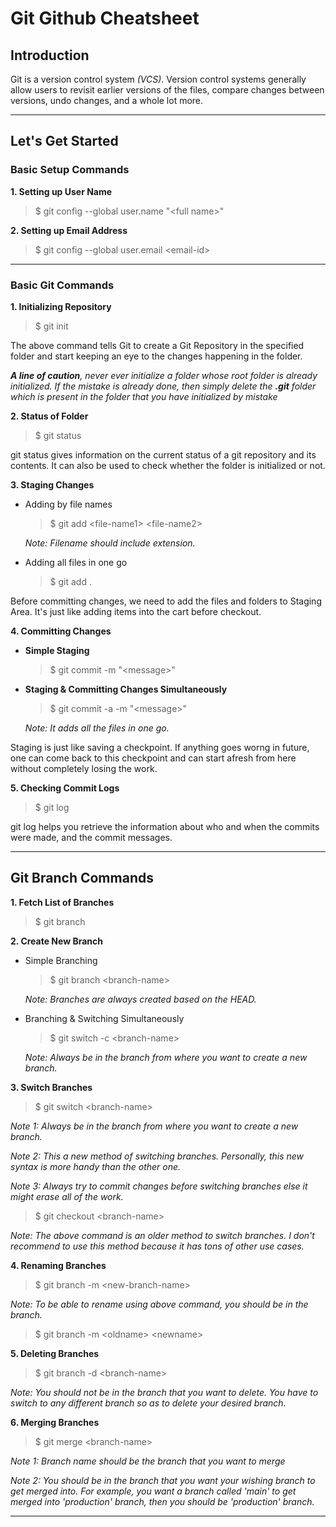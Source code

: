 # Git Github Cheatsheet



## Introduction

Git is a version control system *(VCS)*. Version control systems generally allow users to revisit earlier versions of the files, compare changes between versions, undo changes, and a whole lot more.

---

## Let's Get Started

### Basic Setup Commands

**1. Setting up User Name**

   > $ git config --global user.name "\<full name>"

**2. Setting up Email Address**

  > $ git config --global user.email \<email-id>

---

### Basic Git Commands

**1. Initializing Repository**
   
   > $ git init
    
The above command tells Git to create a Git Repository in the specified folder and start keeping an eye to the changes happening in the folder.

***A line of caution**, never ever initialize a folder whose root folder is already initialized. If the mistake is already done, then simply delete the **.git** folder which is present in the folder that you have initialized by mistake*

**2. Status of Folder**

   > $ git status

git status gives information on the current status of a git repository and its contents. It can also be used to check whether the folder is initialized or not. 

**3. Staging Changes**

- Adding by file names
    > $ git add \<file-name1> \<file-name2>

    *Note: Filename should include extension.*

- Adding all files in one go
    > $ git add .

Before committing changes, we need to add the files and folders to Staging Area. It's just like adding items into the cart before checkout.

**4. Committing Changes**

- **Simple Staging**
  
   > $ git commit -m "\<message>"

- **Staging & Committing Changes Simultaneously**

   > $ git commit -a -m "\<message>"

    *Note: It adds all the files in one go.*

Staging is just like saving a checkpoint. If anything goes worng in future, one can come back to this checkpoint and can start afresh from here without completely losing the work.

**5. Checking Commit Logs**

> $ git log

git log helps you retrieve the information about who and when the commits were made, and the commit messages.

---

## Git Branch Commands

**1. Fetch List of Branches**

   > $ git branch


**2. Create New Branch**
- Simple Branching

   > $ git branch \<branch-name>

    *Note: Branches are always created based on the HEAD.*

- Branching & Switching Simultaneously

   > $ git switch -c \<branch-name>


    *Note: Always be in the branch from where you want to create a new branch.*

**3. Switch Branches**

   > $ git switch \<branch-name>

*Note 1: Always be in the branch from where you want to create a new branch.*  

*Note 2: This a new method of switching branches. Personally, this new syntax is more handy than the other one.*

*Note 3: Always try to commit changes before switching branches else it might erase all of the work.*

   > $ git checkout \<branch-name>

*Note: The above command is an older method to switch branches. I don't recommend to use this method because it has tons of other use cases.*

**4. Renaming Branches**

   > $ git branch -m \<new-branch-name>

*Note: To be able to rename using above command, you should be in the branch.*

   > $ git branch -m \<oldname> \<newname> 


**5. Deleting Branches**

   > $ git branch -d \<branch-name>

*Note: You should not be in the branch that you want to delete. You have to switch to any different branch so as to delete your desired branch.*

**6. Merging Branches**

   > $ git merge \<branch-name>

*Note 1: Branch name should be the branch that you want to merge*

*Note 2: You should be in the branch that you want your wishing branch to get merged into. For example, you want a branch called 'main' to get merged into 'production' branch, then you should be 'production' branch.*


---
